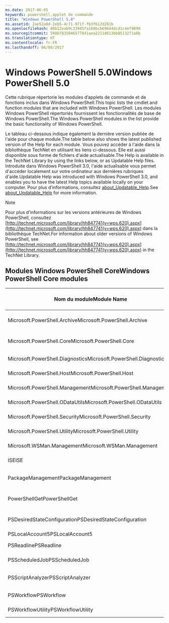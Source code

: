 ```yaml
---
ms.date: 2017-06-05
keywords: powershell,applet de commande
title: "Windows PowerShell 5.0"
ms.assetid: 2ae52a0d-2eb5-4c71-971f-fb3f612d281b
ms.openlocfilehash: 80b12eab9c33945fa160bcb69644dcd1c4ef9890
ms.sourcegitcommit: 598b7835046577841aea2211d613bb8513271a8b
ms.translationtype: HT
ms.contentlocale: fr-FR
ms.lasthandoff: 06/08/2017
---
```

# <a name="windows-powershell-50"></a><span data-ttu-id="f109a-103">Windows PowerShell 5.0</span><span class="sxs-lookup"><span data-stu-id="f109a-103">Windows PowerShell 5.0</span></span>
<span data-ttu-id="f109a-104">Cette rubrique répertorie les modules d’applets de commande et de fonctions inclus dans Windows PowerShell.</span><span class="sxs-lookup"><span data-stu-id="f109a-104">This topic lists the cmdlet and function modules that are included with Windows PowerShell.</span></span> <span data-ttu-id="f109a-105">Les modules Windows PowerShell répertoriés fournissent les fonctionnalités de base de Windows PowerShell.</span><span class="sxs-lookup"><span data-stu-id="f109a-105">The Windows PowerShell modules in the list provide the basic functionality of Windows PowerShell.</span></span>

<span data-ttu-id="f109a-106">Le tableau ci-dessous indique également la dernière version publiée de l'aide pour chaque module.</span><span class="sxs-lookup"><span data-stu-id="f109a-106">The table below also shows the latest published version of the Help for each module.</span></span> <span data-ttu-id="f109a-107">Vous pouvez accéder à l'aide dans la bibliothèque TechNet en utilisant les liens ci-dessous. Elle est aussi disponible sous forme de fichiers d'aide actualisable.</span><span class="sxs-lookup"><span data-stu-id="f109a-107">The Help is available in the TechNet Library by using the links below, or as Updatable Help files.</span></span> <span data-ttu-id="f109a-108">Introduite dans Windows PowerShell 3.0, l'aide actualisable vous permet d'accéder localement sur votre ordinateur aux dernières rubriques d'aide.</span><span class="sxs-lookup"><span data-stu-id="f109a-108">Updatable Help was introduced with Windows PowerShell 3.0, and enables you to have the latest Help topics available locally on your computer.</span></span> <span data-ttu-id="f109a-109">Pour plus d’informations, consultez [about_Updatable_Help](http://technet.microsoft.com/library/hh847735.aspx).</span><span class="sxs-lookup"><span data-stu-id="f109a-109">See [about_Updatable_Help](http://technet.microsoft.com/library/hh847735.aspx) for more information.</span></span>

> [!NOTE]
> <span data-ttu-id="f109a-110">Pour plus d’informations sur les versions antérieures de Windows PowerShell, consultez [http://technet.microsoft.com/library/hh847741(v=wps.620).aspx](http://technet.microsoft.com/library/hh847741(v=wps.620).aspx) dans la bibliothèque TechNet.</span><span class="sxs-lookup"><span data-stu-id="f109a-110">For information about older versions of Windows PowerShell, see [http://technet.microsoft.com/library/hh847741(v=wps.620).aspx](http://technet.microsoft.com/library/hh847741(v=wps.620).aspx) in the TechNet Library.</span></span>

## <a name="windows-powershell-core-modules"></a><span data-ttu-id="f109a-111">Modules Windows PowerShell Core</span><span class="sxs-lookup"><span data-stu-id="f109a-111">Windows PowerShell Core modules</span></span>

|<span data-ttu-id="f109a-112">Nom du module</span><span class="sxs-lookup"><span data-stu-id="f109a-112">Module Name</span></span>|<span data-ttu-id="f109a-113">Titre et lien vers la version web</span><span class="sxs-lookup"><span data-stu-id="f109a-113">Title and Link to Web Version</span></span>|<span data-ttu-id="f109a-114">Dernière version</span><span class="sxs-lookup"><span data-stu-id="f109a-114">Latest Version</span></span>|
|---------------|---------------------------------|------------------|
|<span data-ttu-id="f109a-115">Microsoft.PowerShell.Archive</span><span class="sxs-lookup"><span data-stu-id="f109a-115">Microsoft.PowerShell.Archive</span></span>|[<span data-ttu-id="f109a-116">Module Microsoft.PowerShell.Archive</span><span class="sxs-lookup"><span data-stu-id="f109a-116">Microsoft.PowerShell.Archive Module</span></span>](Microsoft.PowerShell.Archive-Module.md)|<span data-ttu-id="f109a-117">5.0.1.0</span><span class="sxs-lookup"><span data-stu-id="f109a-117">5.0.1.0</span></span>|
|<span data-ttu-id="f109a-118">Microsoft.PowerShell.Core</span><span class="sxs-lookup"><span data-stu-id="f109a-118">Microsoft.PowerShell.Core</span></span>|[<span data-ttu-id="f109a-119">Rubriques d’aide sur les applets de commande Windows PowerShell Core</span><span class="sxs-lookup"><span data-stu-id="f109a-119">Windows PowerShell Core Cmdlet Help Topics</span></span>](https://technet.microsoft.com/en-us/library/416b758e-e714-407f-bb6e-4d4e9112be95)|<span data-ttu-id="f109a-120">5.0.1.0</span><span class="sxs-lookup"><span data-stu-id="f109a-120">5.0.1.0</span></span>|
|<span data-ttu-id="f109a-121">Microsoft.PowerShell.Diagnostics</span><span class="sxs-lookup"><span data-stu-id="f109a-121">Microsoft.PowerShell.Diagnostics</span></span>|[<span data-ttu-id="f109a-122">Applets de commande Windows PowerShell Diagnostic</span><span class="sxs-lookup"><span data-stu-id="f109a-122">Windows PowerShell Diagnostic Cmdlets</span></span>](http://technet.microsoft.com/library/792C093D-2DAA-4A9D-96CF-A30A9A9595B4)|<span data-ttu-id="f109a-123">5.0.1.0</span><span class="sxs-lookup"><span data-stu-id="f109a-123">5.0.1.0</span></span>|
|<span data-ttu-id="f109a-124">Microsoft.PowerShell.Host</span><span class="sxs-lookup"><span data-stu-id="f109a-124">Microsoft.PowerShell.Host</span></span>|[<span data-ttu-id="f109a-125">Applets de commande Windows PowerShell Host</span><span class="sxs-lookup"><span data-stu-id="f109a-125">Windows PowerShell Host Cmdlets</span></span>](http://technet.microsoft.com/library/E1957183-3E3C-481F-B604-F58550D42C4C)|<span data-ttu-id="f109a-126">5.0.1.0</span><span class="sxs-lookup"><span data-stu-id="f109a-126">5.0.1.0</span></span>|
|<span data-ttu-id="f109a-127">Microsoft.PowerShell.Management</span><span class="sxs-lookup"><span data-stu-id="f109a-127">Microsoft.PowerShell.Management</span></span>|[<span data-ttu-id="f109a-128">Applets de commande Windows PowerShell Management</span><span class="sxs-lookup"><span data-stu-id="f109a-128">Windows PowerShell Management Cmdlets</span></span>](http://technet.microsoft.com/library/A7DCE904-3284-4CBD-8AF4-9B660E0F8CF4)|<span data-ttu-id="f109a-129">5.0.1.0</span><span class="sxs-lookup"><span data-stu-id="f109a-129">5.0.1.0</span></span>|
|<span data-ttu-id="f109a-130">Microsoft.PowerShell.ODataUtils</span><span class="sxs-lookup"><span data-stu-id="f109a-130">Microsoft.PowerShell.ODataUtils</span></span>|[<span data-ttu-id="f109a-131">Applets de commande Windows PowerShell OData Utilities</span><span class="sxs-lookup"><span data-stu-id="f109a-131">Windows PowerShell OData Utilities Cmdlets</span></span>](http://technet.microsoft.com/library/dn818911(v=wps.640).aspx)|<span data-ttu-id="f109a-132">5.0.1.0</span><span class="sxs-lookup"><span data-stu-id="f109a-132">5.0.1.0</span></span>|
|<span data-ttu-id="f109a-133">Microsoft.PowerShell.Security</span><span class="sxs-lookup"><span data-stu-id="f109a-133">Microsoft.PowerShell.Security</span></span>|[<span data-ttu-id="f109a-134">Applets de commande Windows PowerShell Security</span><span class="sxs-lookup"><span data-stu-id="f109a-134">Windows PowerShell Security Cmdlets</span></span>](http://technet.microsoft.com/library/3D94A738-3A83-4BD3-8937-E518890D576F)|<span data-ttu-id="f109a-135">5.0.1.0</span><span class="sxs-lookup"><span data-stu-id="f109a-135">5.0.1.0</span></span>|
|<span data-ttu-id="f109a-136">Microsoft.PowerShell.Utility</span><span class="sxs-lookup"><span data-stu-id="f109a-136">Microsoft.PowerShell.Utility</span></span>|[<span data-ttu-id="f109a-137">Applets de commande Windows PowerShell Utility</span><span class="sxs-lookup"><span data-stu-id="f109a-137">Windows PowerShell Utility Cmdlets</span></span>](http://technet.microsoft.com/library/E5764DA6-8961-4320-B733-F460F3E6F730)|<span data-ttu-id="f109a-138">5.0.1.0</span><span class="sxs-lookup"><span data-stu-id="f109a-138">5.0.1.0</span></span>|
|<span data-ttu-id="f109a-139">Microsoft.WSMan.Management</span><span class="sxs-lookup"><span data-stu-id="f109a-139">Microsoft.WSMan.Management</span></span>|[<span data-ttu-id="f109a-140">Applets de commande Windows PowerShell WSMan</span><span class="sxs-lookup"><span data-stu-id="f109a-140">Windows PowerShell WSMan Cmdlets</span></span>](http://technet.microsoft.com/library/F0905869-019D-42B5-94FE-6457A182BA57)|<span data-ttu-id="f109a-141">5.0.1.0</span><span class="sxs-lookup"><span data-stu-id="f109a-141">5.0.1.0</span></span>|
|<span data-ttu-id="f109a-142">ISE</span><span class="sxs-lookup"><span data-stu-id="f109a-142">ISE</span></span>|[<span data-ttu-id="f109a-143">Applets de commande Windows PowerShell ISE</span><span class="sxs-lookup"><span data-stu-id="f109a-143">Windows PowerShell ISE Cmdlets</span></span>](http://technet.microsoft.com/library/7F6F1CD2-2409-47C0-8BED-72FFC88DE104)|<span data-ttu-id="f109a-144">5.0.1.0</span><span class="sxs-lookup"><span data-stu-id="f109a-144">5.0.1.0</span></span>|
|<span data-ttu-id="f109a-145">PackageManagement</span><span class="sxs-lookup"><span data-stu-id="f109a-145">PackageManagement</span></span>|[<span data-ttu-id="f109a-146">Applets de commande Windows PowerShell PackageManagement</span><span class="sxs-lookup"><span data-stu-id="f109a-146">Windows PowerShell PackageManagement Cmdlets</span></span>](http://technet.microsoft.com/library/dn890951.aspx)|<span data-ttu-id="f109a-147">5.0.1.0</span><span class="sxs-lookup"><span data-stu-id="f109a-147">5.0.1.0</span></span>|
|<span data-ttu-id="f109a-148">PowerShellGet</span><span class="sxs-lookup"><span data-stu-id="f109a-148">PowerShellGet</span></span>|[<span data-ttu-id="f109a-149">Applets de commande Windows PowerShell PowerShellGet</span><span class="sxs-lookup"><span data-stu-id="f109a-149">Windows PowerShell PowerShellGet Cmdlets</span></span>](http://technet.microsoft.com/library/dn835097.aspx)|<span data-ttu-id="f109a-150">5.0.1.0</span><span class="sxs-lookup"><span data-stu-id="f109a-150">5.0.1.0</span></span>|
|<span data-ttu-id="f109a-151">PSDesiredStateConfiguration</span><span class="sxs-lookup"><span data-stu-id="f109a-151">PSDesiredStateConfiguration</span></span>|[<span data-ttu-id="f109a-152">Windows PowerShell Desired State Configuration Cmdlets</span><span class="sxs-lookup"><span data-stu-id="f109a-152">Windows PowerShell Desired State Configuration Cmdlets</span></span>](https://technet.microsoft.com/en-US/library/dn521624.aspx)|<span data-ttu-id="f109a-153">5.0.1.0</span><span class="sxs-lookup"><span data-stu-id="f109a-153">5.0.1.0</span></span>|
|<span data-ttu-id="f109a-154">PSLocalAccount5</span><span class="sxs-lookup"><span data-stu-id="f109a-154">PSLocalAccount5</span></span>||<span data-ttu-id="f109a-155">5.0.1.0</span><span class="sxs-lookup"><span data-stu-id="f109a-155">5.0.1.0</span></span>|
|<span data-ttu-id="f109a-156">PSReadline</span><span class="sxs-lookup"><span data-stu-id="f109a-156">PSReadline</span></span>|[<span data-ttu-id="f109a-157">Applets de commande Windows PowerShell Readline</span><span class="sxs-lookup"><span data-stu-id="f109a-157">Windows PowerShell Readline Cmdlets</span></span>](https://technet.microsoft.com/en-US/library/mt560330)|<span data-ttu-id="f109a-158">5.0.1.0</span><span class="sxs-lookup"><span data-stu-id="f109a-158">5.0.1.0</span></span>|
|<span data-ttu-id="f109a-159">PSScheduledJob</span><span class="sxs-lookup"><span data-stu-id="f109a-159">PSScheduledJob</span></span>|[<span data-ttu-id="f109a-160">Applets de commande Windows PowerShell Scheduled Job</span><span class="sxs-lookup"><span data-stu-id="f109a-160">Windows PowerShell Scheduled Job Cmdlets</span></span>](http://technet.microsoft.com/library/DE2215F0-B525-4F65-A059-480B786C6B11)|<span data-ttu-id="f109a-161">5.0.1.0</span><span class="sxs-lookup"><span data-stu-id="f109a-161">5.0.1.0</span></span>|
|<span data-ttu-id="f109a-162">PSScriptAnalyzer</span><span class="sxs-lookup"><span data-stu-id="f109a-162">PSScriptAnalyzer</span></span>|[<span data-ttu-id="f109a-163">Applets de commande Windows PowerShell PSScriptAnalyzer</span><span class="sxs-lookup"><span data-stu-id="f109a-163">Windows PowerShell PSScriptAnalyzer Cmdlets</span></span>](http://technet.microsoft.com/library/dn927161.aspx)|<span data-ttu-id="f109a-164">5.0.1.0</span><span class="sxs-lookup"><span data-stu-id="f109a-164">5.0.1.0</span></span>|
|<span data-ttu-id="f109a-165">PSWorkflow</span><span class="sxs-lookup"><span data-stu-id="f109a-165">PSWorkflow</span></span>|[<span data-ttu-id="f109a-166">Applets de commande Windows PowerShell Workflow</span><span class="sxs-lookup"><span data-stu-id="f109a-166">Windows PowerShell Workflow Cmdlets</span></span>](http://technet.microsoft.com/library/A6B6D03A-6FDF-478A-B08A-0C145AB690BD)|<span data-ttu-id="f109a-167">5.0.1.0</span><span class="sxs-lookup"><span data-stu-id="f109a-167">5.0.1.0</span></span>|
|<span data-ttu-id="f109a-168">PSWorkflowUtility</span><span class="sxs-lookup"><span data-stu-id="f109a-168">PSWorkflowUtility</span></span>|[<span data-ttu-id="f109a-169">Applets de commande Windows PowerShell Workflow Utility</span><span class="sxs-lookup"><span data-stu-id="f109a-169">Windows PowerShell Workflow Utility Cmdlets</span></span>](http://technet.microsoft.com/library/D33B1B65-7140-431C-9A70-F768D025074A)|<span data-ttu-id="f109a-170">5.0.1.0</span><span class="sxs-lookup"><span data-stu-id="f109a-170">5.0.1.0</span></span>|

